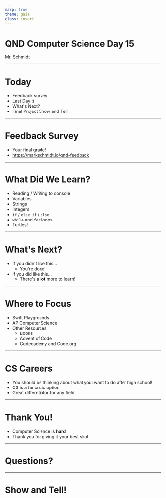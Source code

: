 ```yaml
---
marp: true
theme: gaia
class: invert
---
```


# QND Computer Science Day 15
Mr. Schmidt

--- 

# Today

- Feedback survey
- Last Day :(
- What's Next?
- Final Project Show and Tell

---

# Feedback Survey

- Your final grade!
- https://markschmidt.io/qnd-feedback

---

# What Did We Learn?

- Reading / Writing to console
- Variables
- Strings
- Integers
- `if` / `else if` / `else`
- `while` and `for` loops
- Turtles!


---

# What's Next?

- If you didn't like this...
    - You're done!
- If you did like this...
    - There's a **lot** more to learn!

---

# Where to Focus

- Swift Playgrounds
- AP Computer Science
- Other Resources
  - Books
  - Advent of Code
  - Codecademy and Code.org

---

# CS Careers

- You should be thinking about what youi want to do after high school!
- CS is a fantastic option
- Great differntiator for any field

---


# Thank You!

- Computer Science is **hard**
- Thank you for giving it your best shot

---

# Questions?

---

# Show and Tell!


